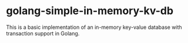 # golang-simple-in-memory-kv-db
This is a basic implementation of an in-memory key-value database with transaction support in Golang.
